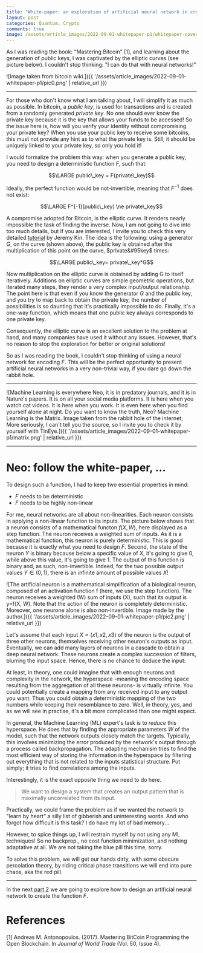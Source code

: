 ```yaml
---
title: "White-paper: an exploration of artificial neural network in crypto (Part 1)"
layout: post
categories: Quantum, Crypto
comments: true
image: /assets/article_images/2022-09-01-whitepaper-p1/whitepaper-cover.jpg
---
```


As I was reading the book: "Mastering Bitcoin" [1], and learning about the generation of public keys, I was captivated by the elliptic curves (see picture below). I couldn't stop thinking: "I can do that with neural networks!"

![Image taken from bitcoin wiki.]({{ '/assets/article_images/2022-09-01-whitepaper-p1/pic0.png' | relative_url }})


***

For those who don't know what I am talking about, I will simplify it as much as possible. In bitcoin, a *public key*, is used for transactions and is created from a randomly generated *private key*. No one should ever know the private key because it is the key that allows your funds to be accessed! So the issue here is, how will you verify your identity without compromising your private key? When you use your public key to receive some bitcoins, this must not provide any hint as to what the private key is. Still, it should be uniquely linked to your private key, so only you hold it! 

I would formalize the problem this way: when you generate a public key, you need to design a deterministic function $F$, such that:

$$\LARGE public\_key = F(private\_key)$$

Ideally, the perfect function would be not-invertible, meaning that $F^{-1}$ does not exist:

$$\LARGE F^{-1}(public\_key) \ne private\_key$$

A compromise adopted for Bitcoin, is the elliptic curve. It renders nearly impossible the task of finding the inverse. Now, I am not going to dive into too much details, but if you are interested, I invite you to check this very detailed [tutorial](https://jeremykun.com/2014/02/24/elliptic-curves-as-python-objects/) by Jeremy Kin. 
The idea is the following:  using a generator $G$, on the curve (shown above), the public key is obtained after the multiplication of this point on the curve, $private&#95key$ times:

$$\LARGE public\_key= private\_key*G$$

Now multiplication on the elliptic curve is obtained by adding G to itself iteratively. Additions on elliptic curves are simple geometric operations, but iterated many steps, they render a very complex input/output relationship. The point here is that even if you know the generator $G$ and the public key, and you try to map back to obtain the private key, the number of possibilities is so daunting that it's practically impossible to do. Finally, it's a one-way function, which means that one public key always corresponds to one private key. 

 Consequently, the elliptic curve is an excellent solution to the problem at hand, and many companies have used it without any issues. However, that's no reason to stop the exploration for better or original solutions!

So as I was reading the book, I couldn't stop thinking of using a neural network for encoding $F$. This will be the perfect opportunity to present artificial neural networks in a very non-trivial way, if you dare go down the rabbit hole.

***

![Machine Learning is everywhere Neo, it is in predatory journals, and it is in Nature's papers. It is on all your social media platforms. It is here when you watch cat videos. It is here when you work. It is even here when you find yourself alone at night. Do you want to know the truth, Neo? Machine Learning is the Matrix. Image taken from the rabbit hole of the internet; More seriously, I can't tell you the source, so I invite you to check it by yourself with TinEye.]({{ '/assets/article_images/2022-09-01-whitepaper-p1/matrix.png' | relative_url }})


***

# Neo: follow the white-paper, ...

To design such a function, I had to keep two essential properties in mind:
- $F$ needs to be deterministic
- $F$ needs to be highly non-linear

For me, neural networks are all about non-linearities. Each neuron consists in applying a non-linear function to its inputs. The picture below shows that a neuron consists of a mathematical functon $f(X, W)$, here displayed as a step function. The neuron receives a weighted sum of inputs. As it is a mathematical function, this neuron is purely deterministic. This is good because it is exactly what you need to design $F$. Second, the state of the neuron $Y$ is binary because below a specific value of $X$, it's going to give $0$, while above this value, it's going to give $1$. The output of this function is binary and, as such, non-invertible. Indeed, for the two possible output values $Y\in (0, 1)$, there is an infinite amount of possible values $X$! 

![The artificial neuron is a mathematical simplification of a biological neuron, composed of an activation function f (here, we use the step function). The neuron receives a weighted (W) sum of inputs (X), such that its output is y=f(X, W). Note that the action of the neuron is completely deterministic. Moreover, one neurone alone is also non-invertible. Image made by the author.]({{ '/assets/article_images/2022-09-01-whitepaper-p1/pic2.png' | relative_url }})

Let's assume that each input $X=(x1, x2, x3)$ of the neuron is the output of three other neurons, themselves receiving other neuron's outputs as input. Eventually, we can add many layers of neurons in a cascade to obtain a deep neural network. These neurons create a complex succession of filters, blurring the input space. Hence, there is no chance to deduce the input:

At least, in theory, one could imagine that with enough neurons and complexity in the network, the hyperspace -meaning the encoding space resulting from the aggregation of all these neurons- is virtually infinite. You could potentially create a mapping from any received input to any output you want. Thus you could obtain a deterministic mapping of the two numbers while keeping their resemblance to zero. Well, in theory, yes, and as we will see in practise, it's a bit more complicated than one might expect. 

In general, the Machine Learning (ML) expert's task is to *reduce* this hyperspace. He does that by finding the appropriate parameters $W$ of the model, such that the network outputs closely match the targets. Typically, this involves minimizing the error produced by the network's output through a process called backpropagation. The adapting mechanism tries to find the most efficient way of storing the information in the hyperspace by filtering out everything that is not related to the inputs statistical structure. Put simply; it tries to find correlations among the inputs. 

Interestingly, it is the exact opposite thing we need to do here. 
> We want to design a system that creates an output pattern that is maximally uncorrelated from its input. 

Practically, we could frame the problem as if we wanted the network to "learn by heart" a silly list of gibberish and uninteresting words. And who forgot how difficult is this task? I do have my lot of bad memory...

However, to spice things up, I will restrain myself by not using any ML techniques! So no backprop., no cost function minimization, and nothing adaptative at all. We are not taking the blue pill this time, sorry.

To solve this problem, we will get our hands dirty, with some obscure percolation theory, by riding critical phase transitions we will end into pure chaos, aka the red pill. 

***

In the next [part 2](https://manuneuro.github.io/EmmanuelCalvet//quantum,/crypto/2022/09/24/whitepaper-p2.html) we are going to explore how to design an artificial neural network to create the function $F$.

# References
[1] Andreas M. Antonopoulos. (2017). Mastering BitCoin Programming the Open Blockchain. In <i>Journal of World Trade</i> (Vol. 50, Issue 4).


